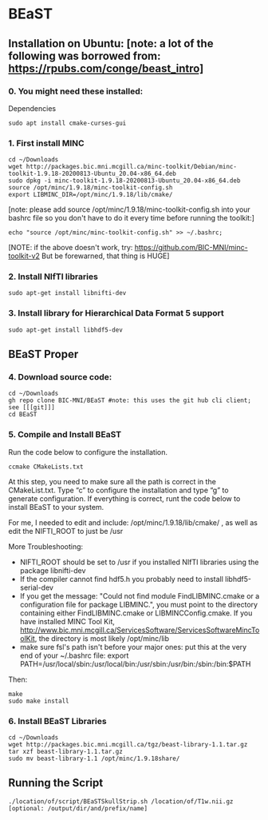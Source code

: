 # BEaST

## Installation on Ubuntu: [note: a lot of the following was borrowed from: https://rpubs.com/conge/beast_intro]

### 0. You might need these installed:

Dependencies

```
sudo apt install cmake-curses-gui
```

### 1. First install MINC

```
cd ~/Downloads
wget http://packages.bic.mni.mcgill.ca/minc-toolkit/Debian/minc-toolkit-1.9.18-20200813-Ubuntu_20.04-x86_64.deb
sudo dpkg -i minc-toolkit-1.9.18-20200813-Ubuntu_20.04-x86_64.deb
source /opt/minc/1.9.18/minc-toolkit-config.sh
export LIBMINC_DIR=/opt/minc/1.9.18/lib/cmake/
```

[note: please add source /opt/minc/1.9.18/minc-toolkit-config.sh into your bashrc file so you don't have to do it every time before running the toolkit:]

```
echo "source /opt/minc/minc-toolkit-config.sh" >> ~/.bashrc;
```

[NOTE: if the above doesn't work, try: https://github.com/BIC-MNI/minc-toolkit-v2 But be forewarned, that thing is HUGE]

### 2. Install NIfTI libraries

```
sudo apt-get install libnifti-dev
```

### 3. Install library for Hierarchical Data Format 5 support

```
sudo apt-get install libhdf5-dev
```

## BEaST Proper

### 4. Download source code:

```
cd ~/Downloads
gh repo clone BIC-MNI/BEaST #note: this uses the git hub cli client; see [[[git]]]
cd BEaST
```

### 5. Compile and Install BEaST

Run the code below to configure the installation.

```
ccmake CMakeLists.txt
```

At this step, you need to make sure all the path is correct in the CMakeList.txt. Type “c” to configure the installation and type “g” to generate configuration. If everything is correct, runt the code below to install BEaST to your system.

For me, I needed to edit and include: /opt/minc/1.9.18/lib/cmake/ , as well as edit the NIFTI_ROOT to just be /usr

More Troubleshooting:
- NIFTI_ROOT should be set to /usr if you installed NIfTI libraries using the package libnifti-dev
- If the compiler cannot find hdf5.h you probably need to install libhdf5-serial-dev
- If you get the message: "Could not find module FindLIBMINC.cmake or a configuration file for package LIBMINC.", you must point to the directory containing either FindLIBMINC.cmake or LIBMINCConfig.cmake. If you have installed MINC Tool Kit, http://www.bic.mni.mcgill.ca/ServicesSoftware/ServicesSoftwareMincToolKit, the directory is most likely /opt/minc/lib
- make sure fsl's path isn't before your major ones: put this at the very end of your ~/.bashrc file: export PATH=/usr/local/sbin:/usr/local/bin:/usr/sbin:/usr/bin:/sbin:/bin:$PATH

Then:

```
make
sudo make install
```

### 6. Install BEaST Libraries

```
cd ~/Downloads
wget http://packages.bic.mni.mcgill.ca/tgz/beast-library-1.1.tar.gz
tar xzf beast-library-1.1.tar.gz
sudo mv beast-library-1.1 /opt/minc/1.9.18share/
```

## Running the Script

```
./location/of/script/BEaSTSkullStrip.sh /location/of/T1w.nii.gz [optional: /output/dir/and/prefix/name]
```
